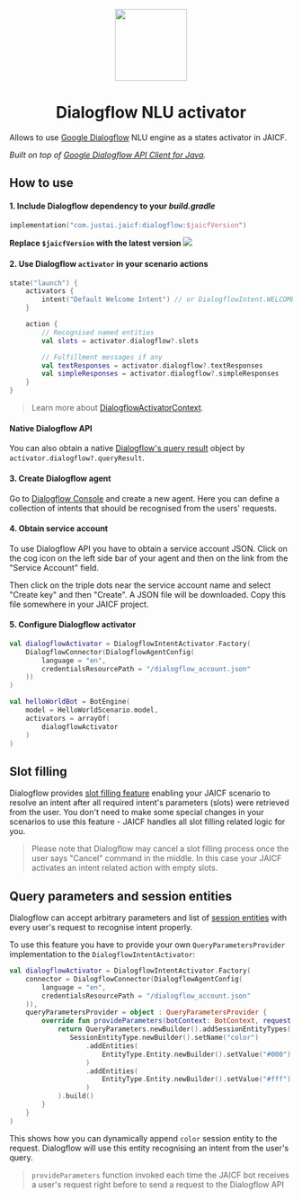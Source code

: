 <p align="center">
    <img src="https://marketplace.mypurecloud.com/43a28e86-6158-4f86-b705-0b7471e24cfe/applogo_d49fd7e8.png" height="128" width="128"/>
</p>

<h1 align="center">Dialogflow NLU activator</h1>

Allows to use [Google Dialogflow](https://dialogflow.com) NLU engine as a states activator in JAICF.

_Built on top of [Google Dialogflow API Client for Java](https://github.com/googleapis/java-dialogflow)._

## How to use

#### 1. Include Dialogflow dependency to your _build.gradle_

```kotlin
implementation("com.justai.jaicf:dialogflow:$jaicfVersion")
```

**Replace `$jaicfVersion` with the latest version ![](https://img.shields.io/github/v/release/just-ai/jaicf-kotlin?color=%23000&label=&style=flat-square)**

#### 2. Use Dialogflow `activator` in your scenario actions

```kotlin
state("launch") {
    activators {
        intent("Default Welcome Intent") // or DialogflowIntent.WELCOME
    }

    action {
        // Recognised named entities
        val slots = activator.dialogflow?.slots

        // Fulfillment messages if any
        val textResponses = activator.dialogflow?.textResponses
        val simpleResponses = activator.dialogflow?.simpleResponses
    }
}
```

> Learn more about [DialogflowActivatorContext](https://github.com/just-ai/jaicf-kotlin/blob/master/activators/dialogflow/src/main/kotlin/com/justai/jaicf/activator/dialogflow/DialogflowActivatorContext.kt).

#### Native Dialogflow API

You can also obtain a native [Dialogflow's query result](https://github.com/googleapis/java-dialogflow/blob/master/proto-google-cloud-dialogflow-v2/src/main/java/com/google/cloud/dialogflow/v2/QueryResult.java) object by `activator.dialogflow?.queryResult`.

#### 3. Create Dialogflow agent

Go to [Dialogflow Console](https://dialogflow.cloud.google.com/#/newAgent) and create a new agent.
Here you can define a collection of intents that should be recognised from the users' requests.

#### 4. Obtain service account

To use Dialogflow API you have to obtain a service account JSON.
Click on the cog icon on the left side bar of your agent and then on the link from the "Service Account" field.

Then click on the triple dots near the service account name and select "Create key" and then "Create".
A JSON file will be downloaded. Copy this file somewhere in your JAICF project.

#### 5. Configure Dialogflow activator

```kotlin
val dialogflowActivator = DialogflowIntentActivator.Factory(
    DialogflowConnector(DialogflowAgentConfig(
        language = "en",
        credentialsResourcePath = "/dialogflow_account.json"
    ))
)

val helloWorldBot = BotEngine(
    model = HelloWorldScenario.model,
    activators = arrayOf(
        dialogflowActivator
    )
)
```

## Slot filling

Dialogflow provides [slot filling feature](https://cloud.google.com/dialogflow/es/docs/intents-actions-parameters#required) enabling your JAICF scenario to resolve an intent after all required intent's parameters (slots) were retrieved from the user.
You don't need to make some special changes in your scenarios to use this feature - JAICF handles all slot filling related logic for you.

> Please note that Dialogflow may cancel a slot filling process once the user says "Cancel" command in the middle.
In this case your JAICF activates an intent related action with empty slots.

## Query parameters and session entities

Dialogflow can accept arbitrary parameters and list of [session entities](https://cloud.google.com/dialogflow/es/docs/entities-session) with every user's request to recognise intent properly.

To use this feature you have to provide your own `QueryParametersProvider` implementation to the `DialogflowIntentActivator`:

```kotlin
val dialogflowActivator = DialogflowIntentActivator.Factory(
    connector = DialogflowConnector(DialogflowAgentConfig(
        language = "en",
        credentialsResourcePath = "/dialogflow_account.json"
    )),
    queryParametersProvider = object : QueryParametersProvider {
        override fun provideParameters(botContext: BotContext, request: BotRequest): QueryParameters {
            return QueryParameters.newBuilder().addSessionEntityTypes(
               SessionEntityType.newBuilder().setName("color")
                   .addEntities(
                       EntityType.Entity.newBuilder().setValue("#000").addAllSynonyms(listOf("black", "none", "empty"))
                   )
                   .addEntities(
                       EntityType.Entity.newBuilder().setValue("#fff").addAllSynonyms(listOf("white", "bright"))
                   )
            ).build()
        }
    }
)
```

This shows how you can dynamically append `color` session entity to the request.
Dialogflow will use this entity recognising an intent from the user's query.

> `provideParameters` function invoked each time the JAICF bot receives a user's request right before to send a request to the Dialogflow API